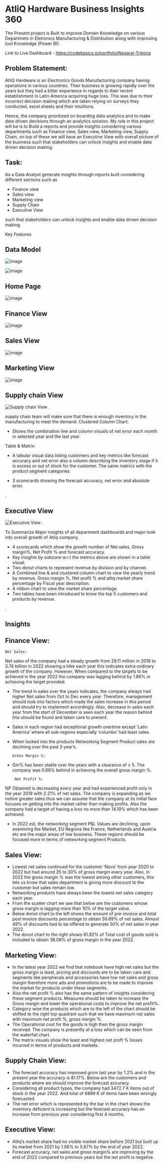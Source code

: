 # AtliQ Hardware Business Insights 360

The Present project is Built to improve Domain Knowledge on various Departmets in Eletronics Manufacturing & Distribution along with improving tool Knowledge (Power BI).

Link to Live Dashboard - https://codebasics.io/portfolio/Nagaraj-Trikona


Problem Statement: 
-----------------

AtliQ Hardware is an Electronics Goods Manufacturing company having operations in various countries. Their business is growing rapidly over the years but they had a bitter experience in regards to their recent establishment in Latin America acquiring huge loss. This was due to their incorrect decision making which are taken relying on surveys they conducted, excel sheets and their intuitions.

Hence, the company prioritized on-boarding data analytics and to make data driven decisions through an analytics solution. My role in this project will be is to Build a reports and provide insights considering various departments such as Finance view, Sales view, Marketing view, Supply Chain, on top of these we will have an Executive View with overall picture of the business such that stakeholders can unlock insights and enable data driven decision making.



Task:
---------

As a Data Analyst generate insights through reports built considering different sections such as 
* Finance view
* Sales view
* Marketing view
* Supply Chain
* Executive View

such that stakeholders can unlock insights and enable data driven decision making.


Key Features


Data Model
-----------------

![image](https://github.com/trikona-nagaraj/Business-Insight-360/assets/78613343/b1aba505-37be-42ea-b830-3b1e05243659)

![image](https://github.com/trikona-nagaraj/Business-Insight-360/assets/78613343/42b72d8f-8182-448e-ba38-c9f2e783f665)



Home Page
----------------

![image](https://github.com/trikona-nagaraj/Business-Insight-360/assets/78613343/90edf0ef-1f1c-4b98-bbcc-388221096d0a)



Finance View
------------

![image](https://github.com/trikona-nagaraj/Business-Insight-360/assets/78613343/3db92516-f281-403b-b4c9-e95c898c7262)




Sales View
------------

![image](https://github.com/trikona-nagaraj/Business-Insight-360/assets/78613343/cc38fc91-d9ab-4c19-8b90-0f2da6f81598)


Marketing View
------------

![image](https://github.com/trikona-nagaraj/Business-Insight-360/assets/78613343/0fd35414-f878-4307-ae6c-165dff0e1d60)



Supply chain  View
------------

![Supply chain View](https://user-images.githubusercontent.com/78613343/227525642-02e4c17c-f97f-43db-be04-bd6a913e0edb.png)
.

supply chain team will make sure that there is enough inventory in the manufacturing to meet the demand.
Clustered Column Chart:
-	Shows the combination line and column visuals of net error each month in selected year and the last year.

Table & Matrix:
-	A tabular visual data listing customers and key metrics like forecast accuracy and net error also a column describing the inventory stage if it is excess or out of stock for the customer. The same matrics with the product segment categories.

-	3 scorecards showing the forecast accuracy, net error and absolute error.

.

Executive View
------------

![Executive View](https://user-images.githubusercontent.com/78613343/227526353-06df734a-ab3c-4217-8f78-139b77107589.png)
.

To Summarize Major insights of all department dashboards and major look into overall growth of Atliq company.

-	4 scorecards which show the growth number of Net sales, Gross margin%, Net Profit % and forecast accuracy.
-	Key insights by subzone w.r.t the metrics above are shown in a table visual.
-	Two donut charts to represent revenue by division and by channel.
-	A Combined line & and clustered column chart to view the yearly trend by revenue, Gross margin %, Net profit % and atliq market share percentage by Fiscal year description.
-	A ribbon chart to view the market share percentage.
-	Two tables have been introduced to know the top 5 customers and products by revenue.

.

Insights
-------

Finance View:
-----------

    Net Sales:

Net sales of the company had a steady growth from 29.11 million in 2018 to 3.74 billion in 2022 showing a hike each year this indicates extra-ordinary growth of the company. However, When compared to the targets to be achieved in the year 2022 the company was lagging behind by 1.86% in achieving the target provided. 

-	The trend in sales over the years indicates, the company always had higher Net sales from Oct to Dec every year. Therefore, management should look into factors which made the sales increase in this period and should try to implement accordingly. Also, decrease in sales each year from the start of December is seen each year the reason behind this should be found and taken care to prevent. 
-	Sales in each region had exceptional growth overtime except ‘Latin America’ where all sub-regions especially ‘columbo’  had least sales.
-	When looked into the products Networking Segment Product sales are declining over the past 3 year’s.

        Gross Margin %:


- Gm% has been stable over the years with a clearance of ± 5. The company was 0.66% behind in achieving the overall gross margin %. 


       Net Profit %:

NP Obtained is decreasing every year and had experienced profit only in the year 2019 with 2.21% of net sales. The company is expanding as we notice greater sales thus we can assume that the company at its initial face focuses on getting into the market rather than making profits. Also the company had a target of having a loss no more than 14.19% which has been achieved. 
 
- In 2022 est, the networking segment P&L Values are declining, upon examining the Market, EU Regions like France, Netherlands and Austria etc are the major areas of low business. These regions should be focused more in terms of networking segment Products.

Sales View:
-----------
-	Lowest net sales continued for the customer ‘Nova’ from year 2020 to 2022 but had around 25 to 30% of gross margin every year. Also, in 2022 the gross margin % was the lowest among other customers, this lets us know that sales department is giving more discount to the customer but sales remain low.
-	Networking products have always been the lowest net sales category each year.
-	From the scatter chart we see that below are the customers whose gross margin is lagging more than 10% of the target value.
-	Below donut chart to the left shows the amount of pre-invoice and total post invoice discounts percentage to obtain 50.69% of net sales. Almost 49% of discounts had to be offered to generate 50% of net sales in year 2022.
-	The donut chart to the right shows 61.92% of Total cost of goods sold is included to obtain 38.08% of gross margin in the year 2022.

 
Marketing View:
-----------

-	In the latest year 2022 we find that notebook have high net sales but the gross margin is least, pricing and discounts are to be taken care and segments like peripherals and accessories have low net sales and gross margin therefore more ads and promotions are to be made to improve the market for products under these segments.
-	Also the net profit % also has the same pattern of insights considering these segment products. Measures should be taken to increase the Gross margin and lower the operational costs to improve the net profit%.
- Category wise the products which are to the left of the chart should be shifted to the right top quadrant such that we have maximum net sales with maximum net profit %, gross margin %.
- The Operational cost for the goods is high then the gross margin received. The company is presently at a loss which can be seen from the waterfall chart.
- The matrix visuals show the least and highest net proft % losses incurred in terms of products and markets.


Supply Chain View:
-----------

-	The forecast accuracy has improved grom last year by 1.2% and in the present year the accuracy is 81.17%. Below are the customers and products where we should improve the forecast accuracy.
-	Considering all product types, the company had 3472.7 K items out of stock in the year 2022. And total of 6899 K of items have been wrongly forecasted.
-	The net error which is represented by the bar in the chart shows the inventory deficient is increasing but the forecast accuracy has an increase from previous year considering first 4 months. 


Executive View:
-----------

-	Atliq’s market share had no visible market share before 2021 but built up its market from 2021  by 1.06% to 5.87% by the end of year 2022.
-	Forecast accuracy, net sales and gross margin% are improving by the end of 2022 compared to previous years but the net profit is negative.






